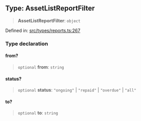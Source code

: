 
## Type: AssetListReportFilter

> **AssetListReportFilter**: `object`

Defined in: [src/types/reports.ts:267](https://github.com/centrifuge/sdk/blob/20843ed5c656c598907fcc377c378e170894e8e0/src/types/reports.ts#L267)

### Type declaration

#### from?

> `optional` **from**: `string`

#### status?

> `optional` **status**: `"ongoing"` \| `"repaid"` \| `"overdue"` \| `"all"`

#### to?

> `optional` **to**: `string`
